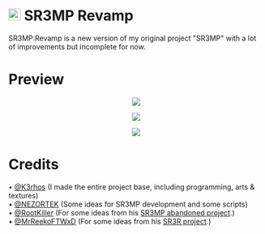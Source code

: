 # <img src="https://i.imgur.com/FVFGXkr.png" width="24" height="24"> SR3MP Revamp

SR3MP:Revamp is a new version of my original project "SR3MP" with a lot of improvements but incomplete for now.

# Preview

<p align="center"><img src="https://i.imgur.com/0FkisxD.png"></p>
<p align="center"><img src="https://i.imgur.com/ZWYAp2N.jpg"></p>
<p align="center"><img src="https://i.imgur.com/BY6mJOA.jpg"></p>

# Credits

• <a href="https://github.com/K3rhos">@K3rhos</a> (I made the entire project base, including programming, arts & textures)<br>
• <a href="https://github.com/NEZORTEK">@NEZORTEK</a> (Some ideas for SR3MP development and some scripts)<br>
• <a href="https://github.com/RootKiller">@RootKiller</a> (For some ideas from his <a href="https://github.com/RootKiller/sr3mp-Abandoned/">SR3MP abandoned project</a>.)<br>
• <a href="https://github.com/MrReekoFTWxD">@MrReekoFTWxD</a> (For some ideas from his <a href="https://github.com/MrReekoFTWxD/SR3R">SR3R project</a>.)<br>
